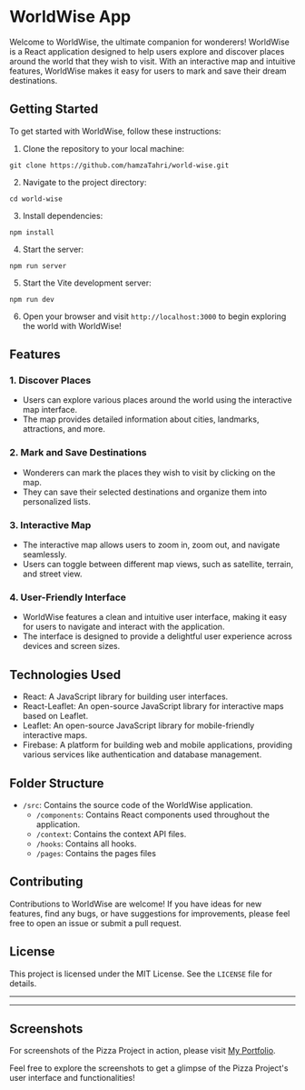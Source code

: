 # WorldWise App

Welcome to WorldWise, the ultimate companion for wonderers! WorldWise is a React application designed to help users
explore and discover places around the world that they wish to visit. With an interactive map and intuitive features,
WorldWise makes it easy for users to mark and save their dream destinations.

## Getting Started

To get started with WorldWise, follow these instructions:

1. Clone the repository to your local machine:

```
git clone https://github.com/hamzaTahri/world-wise.git
```

2. Navigate to the project directory:

```
cd world-wise
```

3. Install dependencies:

```
npm install
```

4. Start the server:

```
npm run server
```

5. Start the Vite development server:

```
npm run dev
```

6. Open your browser and visit `http://localhost:3000` to begin exploring the world with WorldWise!

## Features

### 1. Discover Places

- Users can explore various places around the world using the interactive map interface.
- The map provides detailed information about cities, landmarks, attractions, and more.

### 2. Mark and Save Destinations

- Wonderers can mark the places they wish to visit by clicking on the map.
- They can save their selected destinations and organize them into personalized lists.

### 3. Interactive Map

- The interactive map allows users to zoom in, zoom out, and navigate seamlessly.
- Users can toggle between different map views, such as satellite, terrain, and street view.

### 4. User-Friendly Interface

- WorldWise features a clean and intuitive user interface, making it easy for users to navigate and interact with the
  application.
- The interface is designed to provide a delightful user experience across devices and screen sizes.

## Technologies Used

- React: A JavaScript library for building user interfaces.
- React-Leaflet: An open-source JavaScript library for interactive maps based on Leaflet.
- Leaflet: An open-source JavaScript library for mobile-friendly interactive maps.
- Firebase: A platform for building web and mobile applications, providing various services like authentication and
  database management.

## Folder Structure

- `/src`: Contains the source code of the WorldWise application.
    - `/components`: Contains React components used throughout the application.
    - `/context`: Contains the context API files.
    - `/hooks`: Contains all hooks.
    - `/pages`: Contains the pages files

## Contributing

Contributions to WorldWise are welcome! If you have ideas for new features, find any bugs, or have suggestions for
improvements, please feel free to open an issue or submit a pull request.

## License

This project is licensed under the MIT License. See the `LICENSE` file for details.

---
---
## Screenshots

For screenshots of the Pizza Project in action, please visit [My Portfolio](https://hamzatahri.github.io/worldWise-details.html).

Feel free to explore the screenshots to get a glimpse of the Pizza Project's user interface and functionalities!

